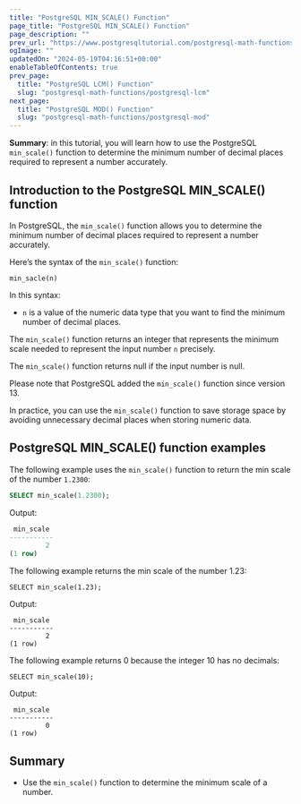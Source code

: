 ```yaml
---
title: "PostgreSQL MIN_SCALE() Function"
page_title: "PostgreSQL MIN_SCALE() Function"
page_description: ""
prev_url: "https://www.postgresqltutorial.com/postgresql-math-functions/postgresql-min_scale/"
ogImage: ""
updatedOn: "2024-05-19T04:16:51+00:00"
enableTableOfContents: true
prev_page: 
  title: "PostgreSQL LCM() Function"
  slug: "postgresql-math-functions/postgresql-lcm"
next_page: 
  title: "PostgreSQL MOD() Function"
  slug: "postgresql-math-functions/postgresql-mod"
---
```





**Summary**: in this tutorial, you will learn how to use the PostgreSQL `min_scale()` function to determine the minimum number of decimal places required to represent a number accurately.


## Introduction to the PostgreSQL MIN\_SCALE() function

In PostgreSQL, the `min_scale()` function allows you to determine the minimum number of decimal places required to represent a number accurately.

Here’s the syntax of the `min_scale()` function:


```pgsqlsql
min_sacle(n)
```
In this syntax:

* `n` is a value of the numeric data type that you want to find the minimum number of decimal places.

The `min_scale()` function returns an integer that represents the minimum scale needed to represent the input number `n` precisely.

The `min_scale()` function returns null if the input number is null.

Please note that PostgreSQL added the `min_scale()` function since version 13\.

In practice, you can use the `min_scale()` function to save storage space by avoiding unnecessary decimal places when storing numeric data.


## PostgreSQL MIN\_SCALE() function examples

The following example uses the `min_scale()` function to return the min scale of the number `1.2300`:


```sql
SELECT min_scale(1.2300);
```
Output:


```sql
 min_scale
-----------
         2
(1 row)
```
The following example returns the min scale of the number 1\.23:


```
SELECT min_scale(1.23);
```
Output:


```plaintext
 min_scale
-----------
         2
(1 row)
```
The following example returns 0 because the integer 10 has no decimals:


```pgsql
SELECT min_scale(10);
```
Output:


```plaintext
 min_scale
-----------
         0
(1 row)
```

## Summary

* Use the `min_scale()` function to determine the minimum scale of a number.

